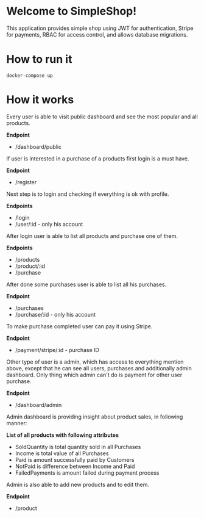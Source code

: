 # Welcome to SimpleShop!

This application provides simple shop using JWT for authentication, Stripe for payments, RBAC for access control, and allows database migrations.

# How to run it

    docker-compose up


# How it works

Every user is able to visit public dashboard and see the most popular and all products.

**Endpoint** 
- /dashboard/public 

If user is interested in a purchase of a products first login is a must have.

**Endpoint** 
- /register

Next step is to login and checking if everything is ok with profile.

**Endpoints** 
 - /login
 - /user/:id - only his account

After login user is able to list all products and purchase one of them.

**Endpoints** 
 - /products
 - /product/:id
 - /purchase

After done some purchases user is able to list all his purchases.

**Endpoint** 
 - /purchases
 - /purchase/:id - only his account

To make purchase completed user can pay it using Stripe.

**Endpoint** 
 - /payment/stripe/:id  - purchase ID

Other type of user is a admin, which has access to everything mention above, except that he can see all users, purchases and additionally admin dashboard. Only thing which admin can't do is payment for other user purchase.

**Endpoint** 
 - /dashboard/admin

Admin dashboard is providing insight about product sales, in following manner:

**List of all products with following attributes**
 - SoldQuantity is total quantity sold in all Purchases
 - Income is total value of all Purchases
 - Paid is amount successfully paid by Customers
 - NotPaid is difference between Income and Paid
 - FailedPayments is amount failed during payment process

Admin is also able to add new products and to edit them.

**Endpoint** 
 - /product